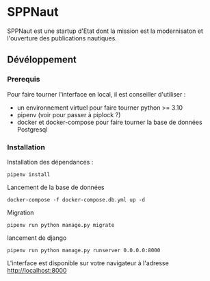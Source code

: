 # SPPNaut

SPPNaut est une startup d'Etat dont la mission est la modernisaton et l'ouverture des publications nautiques.


## Dévéloppement

### Prerequis

Pour faire tourner l'interface en local, il est conseiller d'utiliser :
* un environnement virtuel pour faire tourner python >= 3.10
* pipenv (voir pour passer à piplock ?)
* docker et docker-compose pour faire tourner la base de données Postgresql

### Installation

Installation des dépendances :

`pipenv install`

Lancement de la base de données

`docker-compose -f docker-compose.db.yml up -d`

Migration

`pipenv run python manage.py migrate`

lancement de django

`pipenv run python manage.py runserver 0.0.0.0:8000`

L'interface est disponible sur votre navigateur à l'adresse [http://localhost:8000](http://localhost:8000)
